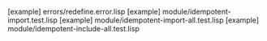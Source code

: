 [example] errors/redefine.error.lisp
[example] module/idempotent-import.test.lisp
[example] module/idempotent-import-all.test.lisp
[example] module/idempotent-include-all.test.lisp
